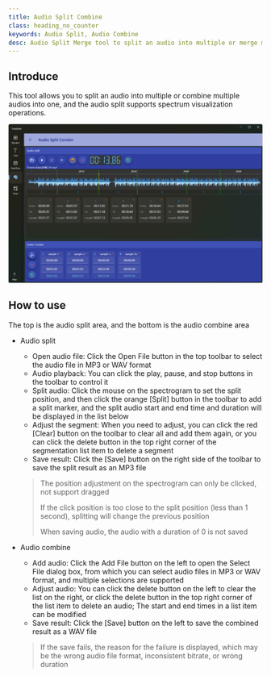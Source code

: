 ```yaml
---
title: Audio Split Combine
class: heading_no_counter
keywords: Audio Split, Audio Combine
desc: Audio Split Merge tool to split an audio into multiple or merge multiple audios into one
---
```


## Introduce
This tool allows you to split an audio into multiple or combine multiple audios into one, and the audio split supports spectrum visualization operations.

![](../../assets/images/ToolsSet/TSMAudioSplit.png)

## How to use
The top is the audio split area, and the bottom is the audio combine area

* Audio split
  * Open audio file: Click the Open File button in the top toolbar to select the audio file in MP3 or WAV format
  * Audio playback: You can click the play, pause, and stop buttons in the toolbar to control it
  * Split audio: Click the mouse on the spectrogram to set the split position, and then click the orange [Split] button in the toolbar to add a split marker, and the split audio start and end time and duration will be displayed in the list below
  * Adjust the segment: When you need to adjust, you can click the red [Clear] button on the toolbar to clear all and add them again, or you can click the delete button in the top right corner of the segmentation list item to delete a segment
  * Save result: Click the [Save] button on the right side of the toolbar to save the split result as an MP3 file
  > The position adjustment on the spectrogram can only be clicked, not support dragged
  >
  > If the click position is too close to the split position (less than 1 second), splitting will change the previous position 
  >
  > When saving audio, the audio with a duration of 0 is not saved
   
* Audio combine
  * Add audio: Click the Add File button on the left to open the Select File dialog box, from which you can select audio files in MP3 or WAV format, and multiple selections are supported
  * Adjust audio: You can click the delete button on the left to clear the list on the right, or click the delete button in the top right corner of the list item to delete an audio; The start and end times in a list item can be modified
  * Save result: Click the [Save] button on the left to save the combined result as a WAV file
  > If the save fails, the reason for the failure is displayed, which may be the wrong audio file format, inconsistent bitrate, or wrong duration 